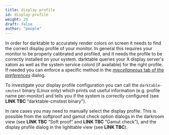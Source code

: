 ```yaml
---
title: display profile
id: display-profile
weight: 20
draft: false
author: "people"
---
```


 In order for darktable to accurately render colors on screen it needs to find the correct display profile of your monitor. In general this requires your monitor to be properly calibrated and profiled, and it needs the profile to be correctly installed on your system. darktable queries your X display server's xatom as well as the system service colord (if available) for the right profile. If needed you can enforce a specific method in the [_miscellaneous_ tab of the _preferences_](../../preferences-settings/miscellaneous.md) dialog.

To investigate your display profile configuration you can call the `darktable-cmstest` binary (Linux only) which prints out useful information (e.g. profile name per-monitor) and tells you if the system is correctly configured (see **LINK TBC** “darktable-cmstest binary”).

In rare cases you may need to manually select the display profile. This is possible from the softproof and gamut check option dialogs in the darkroom view (see **LINK TBC** “Soft proof” and **LINK TBC** “Gamut check”), and the display profile dialog in the lighttable view (see **LINK TBC**).

